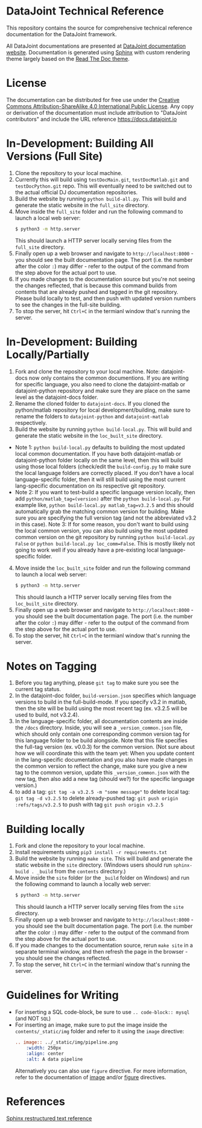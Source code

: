 # DataJoint Technical Reference
This repository contains the source for comprehensive technical reference documentation for the DataJoint framework. 

All DataJoint documentations are presented at [DataJoint documentation website](http://docs.datajoint.io/).
Documentation is generated using [Sphinx](http://www.sphinx-doc.org/en/stable/) with custom rendering theme 
largely based on the [Read The Doc theme](https://github.com/rtfd/sphinx_rtd_theme).

# License
The documentation can be distributed for free use under the [Creative Commons Attribution-ShareAlike 4.0 International Public License](https://creativecommons.org/licenses/by-sa/4.0/).  Any copy or derivation of the documentation must include attribution to "DataJoint contributors" and include the URL reference https://docs.datajoint.io


# In-Development: Building All Versions (Full Site)
1. Clone the repository to your local machine.
2. Currently this will build using `testDocMain.git`, `testDocMatlab.git` and `testDocPython.git` repo. This will eventually need to be switched out to the actual official DJ documentation repositories. 
3. Build the website by running `python build-all.py`. This will build and generate the static website in the `full_site` directory. 
4. Move inside the `full_site` folder and run the following command to launch a local web server:
    ```bash
    $ python3 -m http.server
    ```
    This should launch a HTTP server locally serving files from the `full_site` directory.
5. Finally open up a web browser and navigate to `http://localhost:8000` - you should see the built documentation page. The port (i.e. the number after the color `:`) may differ - refer to the output of the command from the step above for the actual port to use.
6. If you made changes to the documentation source but you're not seeing the changes reflected, that is because this command builds from contents that are already pushed and tagged in the git repository. Please build locally to test, and then push with updated version numbers to see the changes in the full-site building.
7. To stop the server, hit `Ctrl+C` in the termianl window that's running the server.

# In-Development: Building Locally/Partially 
1. Fork and clone the repository to your local machine. Note: datajoint-docs now only contains the common documentions. If you are writing for specific language, you also need to clone the datajoint-matlab or datajoint-python repository and make sure they are place on the same level as the datajoint-docs folder.
2. Rename the cloned folder to `datajoint-docs`. If you cloned the python/matlab repository for local development/building, make sure to rename the folders to `datajoint-python` and `datajoint-matlab` respectively.
3. Build the website by running `python build-local.py`. This will build and generate the static website in the `loc_built_site` directory. 

- Note 1: `python build-local.py` defaults to building the most updated local common documentation. If you have both datajoint-matlab or datajoint-python folder locally on the same level, then this will build using those local folders (check/edit the `build-config.py` to make sure the local language folders are correctly placed. If you don't have a local language-specific folder, then it will still build using the most current lang-specific documentation on its respective git repository.
- Note 2: If you want to test-build a specific language version locally, then add `python/matlab_tag=(version)` after the `python build-local.py`. For example like, `python build-local.py matlab_tag=v3.2.5` and this should automatically grab the matching common version for building. Make sure you are specifying the full version tag (and not the abbreviated v3.2 in this case).
Note 3: If for some reason, you don't want to build using the local common version, you can also build using the most updated common version on the git repository by running `python build-local.py False` or `python build-local.py loc_comm=False`. This is mostly likely not going to work well if you already have a pre-existing local language-specific folder. 
4. Move inside the `loc_built_site` folder and run the following command to launch a local web server:
    ```bash
    $ python3 -m http.server
    ```
    This should launch a HTTP server locally serving files from the `loc_built_site` directory.
5. Finally open up a web browser and navigate to `http://localhost:8000` - you should see the built documentation page. The port (i.e. the number after the color `:`) may differ - refer to the output of the command from the step above for the actual port to use.
6. To stop the server, hit `Ctrl+C` in the termianl window that's running the server.

# Notes on Tagging
1. Before you tag anything, please `git tag` to make sure you see the current tag status.
2. In the datajoint-doc folder, `build-version.json` specifies which language versions to build in the full-build-mode. If you specify v3.2 in matlab, then the site will be build using the most recent tag (ex. v3.2.5 will be used to build, not v3.2.4). 
3. In the language-specific folder, all documentation contents are inside the `/docs` directory. Inside, you will see a `_version_common.json` file, which should only contain one corresponding common version tag for this language folder to be build alongside. Note that this file specifies the full-tag version (ex. v0.0.3) for the common version.
(Not sure about how we will coordinate this with the team yet: When you update content in the lang-specific documentation and you also have made changes in the common version to reflect the change, make sure you give a new tag to the common version, update this `_version_common.json` with the new tag, then also add a new tag (should we?) for the specific language version.)
4. to add a tag: `git tag -a v3.2.5 -m "some message"`
   to delete local tag: `git tag -d v3.2.5`
   to delete already-pushed tag: `git push origin :refs/tags/v3.2.5`
   to push with tag `git push origin v3.2.5`


# Building locally
1. Fork and clone the repository to your local machine.
2. Install requirements using `pip3 install -r requirements.txt`
3. Build the website by running `make site`. This will build and generate the static website in the `site` directory. (Windows users should run `sphinx-build . _build` from the `contents` directory.)
4. Move inside the `site` folder (or the `_build` folder on Windows) and run the following command to launch a locally web server:
    ```bash
    $ python3 -m http.server
    ```
    This should launch a HTTP server locally serving files from the `site` directory.
5. Finally open up a web browser and navigate to `http://localhost:8000` - you should see the built documentation page. The port (i.e. the number after the color `:`) may differ - refer to the output of the command from the step above for the actual port to use.
6. If you made changes to the documentation source, rerun `make site` in a separate terminal window, and then refresh the page in the browser - you should see the changes reflected.
7. To stop the server, hit `Ctrl+C` in the termianl window that's running the server.

# Guidelines for Writing
- For inserting a SQL code-block, be sure to use `.. code-block:: mysql` (and NOT `SQL`)
- For inserting an image, make sure to put the image inside the `contents/_static/img` folder and refer to it using the `image` directive:
    ```rst
    .. image:: ../_static/img/pipeline.png
        :width: 250px
        :align: center
        :alt: A data pipeline
    ```
    Alternatively you can also use `figure` directive. For more information, refer to the documentation of [image](http://docutils.sourceforge.net/docs/ref/rst/directives.html#image) and/or [figure](http://docutils.sourceforge.net/docs/ref/rst/directives.html#figure) directives.

# References
[Sphinx restructured text reference](http://www.sphinx-doc.org/en/master/usage/restructuredtext/)
